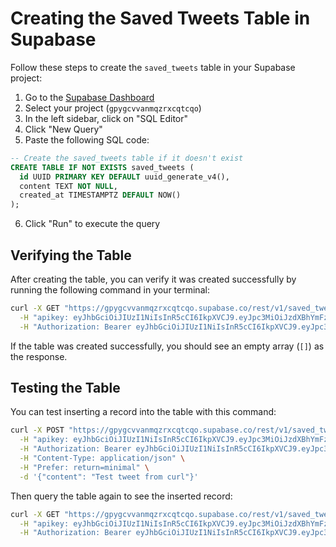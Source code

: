 # Creating the Saved Tweets Table in Supabase

Follow these steps to create the `saved_tweets` table in your Supabase project:

1. Go to the [Supabase Dashboard](https://app.supabase.com/)
2. Select your project (`gpygcvvanmqzrxcqtcqo`)
3. In the left sidebar, click on "SQL Editor"
4. Click "New Query"
5. Paste the following SQL code:

```sql
-- Create the saved_tweets table if it doesn't exist
CREATE TABLE IF NOT EXISTS saved_tweets (
  id UUID PRIMARY KEY DEFAULT uuid_generate_v4(),
  content TEXT NOT NULL,
  created_at TIMESTAMPTZ DEFAULT NOW()
);
```

6. Click "Run" to execute the query

## Verifying the Table

After creating the table, you can verify it was created successfully by running the following command in your terminal:

```bash
curl -X GET "https://gpygcvvanmqzrxcqtcqo.supabase.co/rest/v1/saved_tweets?select=*" \
  -H "apikey: eyJhbGciOiJIUzI1NiIsInR5cCI6IkpXVCJ9.eyJpc3MiOiJzdXBhYmFzZSIsInJlZiI6ImdweWdjdnZhbm1xenJ4Y3F0Y3FvIiwicm9sZSI6ImFub24iLCJpYXQiOjE3NDE5OTE3NzIsImV4cCI6MjA1NzU2Nzc3Mn0.h4bteGlGMRQgD1Btg7U-Q_55wfzVW0r97JYi_2HyFyI" \
  -H "Authorization: Bearer eyJhbGciOiJIUzI1NiIsInR5cCI6IkpXVCJ9.eyJpc3MiOiJzdXBhYmFzZSIsInJlZiI6ImdweWdjdnZhbm1xenJ4Y3F0Y3FvIiwicm9sZSI6ImFub24iLCJpYXQiOjE3NDE5OTE3NzIsImV4cCI6MjA1NzU2Nzc3Mn0.h4bteGlGMRQgD1Btg7U-Q_55wfzVW0r97JYi_2HyFyI"
```

If the table was created successfully, you should see an empty array (`[]`) as the response.

## Testing the Table

You can test inserting a record into the table with this command:

```bash
curl -X POST "https://gpygcvvanmqzrxcqtcqo.supabase.co/rest/v1/saved_tweets" \
  -H "apikey: eyJhbGciOiJIUzI1NiIsInR5cCI6IkpXVCJ9.eyJpc3MiOiJzdXBhYmFzZSIsInJlZiI6ImdweWdjdnZhbm1xenJ4Y3F0Y3FvIiwicm9sZSI6ImFub24iLCJpYXQiOjE3NDE5OTE3NzIsImV4cCI6MjA1NzU2Nzc3Mn0.h4bteGlGMRQgD1Btg7U-Q_55wfzVW0r97JYi_2HyFyI" \
  -H "Authorization: Bearer eyJhbGciOiJIUzI1NiIsInR5cCI6IkpXVCJ9.eyJpc3MiOiJzdXBhYmFzZSIsInJlZiI6ImdweWdjdnZhbm1xenJ4Y3F0Y3FvIiwicm9sZSI6ImFub24iLCJpYXQiOjE3NDE5OTE3NzIsImV4cCI6MjA1NzU2Nzc3Mn0.h4bteGlGMRQgD1Btg7U-Q_55wfzVW0r97JYi_2HyFyI" \
  -H "Content-Type: application/json" \
  -H "Prefer: return=minimal" \
  -d '{"content": "Test tweet from curl"}'
```

Then query the table again to see the inserted record:

```bash
curl -X GET "https://gpygcvvanmqzrxcqtcqo.supabase.co/rest/v1/saved_tweets?select=*" \
  -H "apikey: eyJhbGciOiJIUzI1NiIsInR5cCI6IkpXVCJ9.eyJpc3MiOiJzdXBhYmFzZSIsInJlZiI6ImdweWdjdnZhbm1xenJ4Y3F0Y3FvIiwicm9sZSI6ImFub24iLCJpYXQiOjE3NDE5OTE3NzIsImV4cCI6MjA1NzU2Nzc3Mn0.h4bteGlGMRQgD1Btg7U-Q_55wfzVW0r97JYi_2HyFyI" \
  -H "Authorization: Bearer eyJhbGciOiJIUzI1NiIsInR5cCI6IkpXVCJ9.eyJpc3MiOiJzdXBhYmFzZSIsInJlZiI6ImdweWdjdnZhbm1xenJ4Y3F0Y3FvIiwicm9sZSI6ImFub24iLCJpYXQiOjE3NDE5OTE3NzIsImV4cCI6MjA1NzU2Nzc3Mn0.h4bteGlGMRQgD1Btg7U-Q_55wfzVW0r97JYi_2HyFyI"
``` 